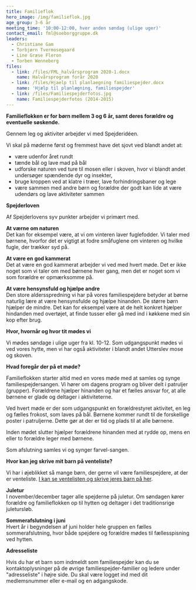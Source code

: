 ```yaml
---
title: Familieflok
hero_image: /img/familieflok.jpg
age_group: 3-6 år
meeting_time: '10:00-12:00, hver anden søndag (ulige uger)'
contact_email: fml@soeborggruppe.dk
leaders:
  - Christiane Gam
  - Torbjørn Tvermosegaard
  - Line Græse Fleron
  - Torben Wenneberg
files:
  - link: /files/FML_halvårsprogram 2020-1.docx
    name: Halvårsprogram forår 2020
  - link: /files/Hjaelp til planlaegning familiespejder.docx
    name: 'Hjælp til planlægning, familiespejder'
  - link: /files/Familiespejderfotos.jpg
    name: Familiespejderfotos (2014-2015)
---
```

**Familieflokken er&nbsp;for børn mellem 3 og 6 år, samt deres forældre og eventuelle søskende.**

Gennem leg og aktiviter arbejder vi med Spejderidéen.

Vi skal på møderne først og fremmest have det sjovt ved blandt andet at:

<ul><li>være udenfor året rundt</li><li>tænde bål og lave mad på bål</li><li>udforske naturen ved ture til mosen eller i skoven, hvor vi blandt andet undersøger spændende dyr og insekter,</li><li>bruge kroppen ved at klatre i træer, lave forhindringsbaner og lege</li><li>være sammen med andre børn og forældre der godt kan lide at være udendørs og lave aktiviteter sammen</li></ul>

**Spejderloven**

Af Spejderlovens syv punkter arbejder vi primært med.

<strong>At værne om naturen<br /></strong>Det kan for eksempel være, at vi om vinteren laver fuglefodder. Vi taler med børnene, hvorfor det er vigtigt at fodre småfuglene om vinteren&nbsp;og hvilke fugle, der trækker syd på.

**At være en god kammerat**<br />Det at være en god kammerat arbejder vi ved med hvert møde. Det er ikke noget som vi taler om med børnene hver gang, men det er noget som vi som forældre er opmærksomme på.

<strong>At være hensynsfuld og hjælpe andre<br /></strong>Den store aldersspredning vi har på vores familiespejdere betyder at børne naturlig lære at være hensynsfulde og hjælpe hinanden. De større børn hjælper de mindre. Det kan for eksempel være at de helt konkret hjælper hindanden med overtøjet, at finde tusser eller gå med ind i køkkene med sin kop efter brug.

**Hvor, hvornår og hvor tit&nbsp;mødes vi**

Vi mødes søndage i ulige uger fra kl. 10-12. Som udgangspunkt mødes vi ved vores hytte, men vi har også aktiviteter i blandt andet Utterslev mose og&nbsp;skoven.

**Hvad foregår der på et møde?**

Familieflokken starter altid med en vores møde med at samles og synge familiespejdersangen. Vi hører om dagens program&nbsp;og bliver delt i patruljer (grupper). Forældrene hjælper hinanden og har et fælles ansvar for, at alle børnene er glade og deltager i aktiviteterne.

Ved hvert møde er der som udgangspunkt en forældrestyret aktivitet, en leg og fælles frokost, som laves på bål. Børnene kommer rundt til de forskellige poster i patruljerne. Dette gør at der er tid og plads til at alle børnene.

Inden mødet slutter&nbsp;hjælper forældrene hinanden med at rydde op, mens en eller to forældre leger med børnene.

Som afslutning samles vi og synger farvel-sangen.

**Hvor kan jeg skrive mit barn på venteliste?**

Vi har i øjeblikket så mange børn, der gerne vil være familiespejdere, at der er venteliste.&nbsp;[I kan se ventelisten og skrive jeres barn på her](/venteliste).

<strong>Juletur<br /></strong>I november/december&nbsp;tager alle spejderne på juletur. Om&nbsp;søndagen kører forældre og&nbsp;familieflokken op til hytten og deltager i det traditionsrige juletursløb.

<strong>Sommerafslutning i juni<br /></strong>Hvert år i begyndelsen af juni holder hele gruppen en fælles sommerafslutning, hvor både spejdere og forældre mødes til fællesspisning ved hytten.

**Adresseliste**

Hvis du har et barn som indmeldt som familiespejder kan du se kontaktoplysninger på de øvrige familiespejder-familier og ledere&nbsp;under "adresseliste" i højre side.&nbsp;Du&nbsp;skal være logget&nbsp;ind med dit medlemsnummer eller e-mail og en adgangskode.
